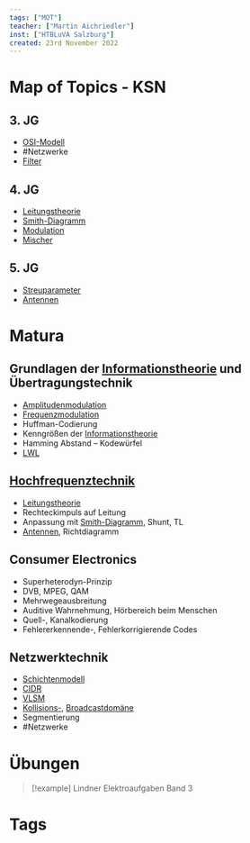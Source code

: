 ```yaml
---
tags: ["MOT"]
teacher: ["Martin Aichriedler"]
inst: ["HTBLuVA Salzburg"]
created: 23rd November 2022
---
```

# Map of Topics - KSN
## 3. JG
- [OSI-Modell](netzwerk-technik/ksn%20(3)/OSI-Modell.md)
- #Netzwerke
- [Filter](Filter)

## 4. JG
- [Leitungstheorie](hf-technik/ksn%20(4)/Leitungstheorie.md)
- [Smith-Diagramm](hf-technik/ksn%20(4)/Smith-Diagramm.md)
- [Modulation](hf-technik/ksn%20(4)/Modulation.md)
- [Mischer](hf-technik/ksn%20(4)/Mischer.md)

## 5. JG
- [Streuparameter](hf-technik/ksn%20(5)/Streuparameter.md)
- [Antennen](hf-technik/ksn%20(5)/Antenne.md)

# Matura

## Grundlagen der [Informationstheorie](netzwerk-technik/ksn%20(3)/{MOC}%20Informationstheorie.md) und Übertragungstechnik
- [Amplitudenmodulation](hf-technik/ksn%20(5)/Amplitudenmodulation.md)
- [Frequenzmodulation](hf-technik/ksn%20(5)/Frequenzmodulation.md)
- Huffman-Codierung
- Kenngrößen der [Informationstheorie](netzwerk-technik/ksn%20(3)/{MOC}%20Informationstheorie.md)
- Hamming Abstand – Kodewürfel
- [LWL](hf-technik/ksn%20(4)/Lichtwellenleiter.md)


## [Hochfrequenztechnik](hf-technik/sRDP%20KSN%20-%20HF-Technik.md)
- [Leitungstheorie](hf-technik/ksn%20(4)/Leitungstheorie.md)
- Rechteckimpuls auf Leitung
- Anpassung mit [Smith-Diagramm](hf-technik/ksn%20(4)/Smith-Diagramm.md), Shunt, TL
- [Antennen](hf-technik/ksn%20(5)/Antenne.md), Richtdiagramm


## Consumer Electronics
- Superheterodyn-Prinzip
- DVB, MPEG, QAM
- Mehrwegeausbreitung
- Auditive Wahrnehmung, Hörbereich beim Menschen
- Quell-, Kanalkodierung
- Fehlererkennende-, Fehlerkorrigierende Codes

## Netzwerktechnik
- [Schichtenmodell](netzwerk-technik/ksn%20(3)/OSI-Modell.md)
- [CIDR](netzwerk-technik/ksn%20(3)/CIDR.md)
- [VLSM](netzwerk-technik/ksn%20(3)/VLSM.md)
- [Kollisions-](netzwerk-technik/ksn%20(3)/Kollisionsdomäne.md), [Broadcastdomäne](netzwerk-technik/ksn%20(3)/Broadcastdomäne.md)
- Segmentierung
- #Netzwerke 

# Übungen
> [!example] Lindner Elektroaufgaben Band 3
# Tags

